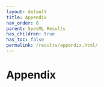 ```yaml
---
layout: default
title: Appendix
nav_order: 8
parent: SpesML Results
has_children: true
has_toc: false
permalink: /results/appendix.html/
---
```

# Appendix
